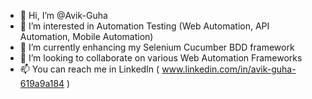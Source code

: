 - 👋 Hi, I’m @Avik-Guha
- 👀 I’m interested in Automation Testing (Web Automation, API Automation, Mobile Automation)
- 🌱 I’m currently enhancing my Selenium Cucumber BDD framework
- 💞️ I’m looking to collaborate on various Web Automation Frameworks
- 📫 You can reach me in LinkedIn ( www.linkedin.com/in/avik-guha-619a9a184 )

<!---
Avik-Guha/Avik-Guha is a ✨ special ✨ repository because its `README.md` (this file) appears on your GitHub profile.
You can click the Preview link to take a look at your changes.
--->
